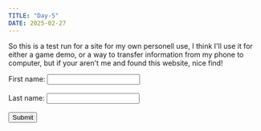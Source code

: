 ```yaml
---
TITLE: "Day-5"
DATE: 2025-02-27
---
```


So this is a test run for a site for my own personell use, I think I'll use it for either a game demo, or a way to transfer information from my phone to computer, but if your aren't me and found this website, nice find!

<form action="/action_page.php">
  <label for="fname">First name:</label>
  <input type="text" id="fname" name="fname"><br><br>
  <label for="lname">Last name:</label>
  <input type="text" id="lname" name="lname"><br><br>
  <input type="submit" value="Submit">
</form>
